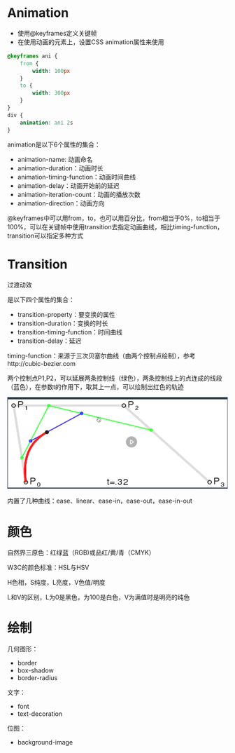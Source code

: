 # Animation

- 使用@keyframes定义关键帧
- 在使用动画的元素上，设置CSS animation属性来使用

```css
@keyframes ani {
    from {
        width: 100px
    }
    to {
        width: 300px
    }
}
div {
    animation: ani 2s
}
```

animation是以下6个属性的集合：

- animation-name: 动画命名
- animation-duration：动画时长
- animation-timing-function：动画时间曲线
- animation-delay：动画开始前的延迟
- animation-iteration-count：动画的播放次数
- animation-direction：动画方向

@keyframes中可以用from，to，也可以用百分比，from相当于0%，to相当于100%，可以在关键帧中使用transition去指定动画曲线，相比timing-function，transition可以指定多种方式

# Transition

过渡动效

是以下四个属性的集合：

- transition-property：要变换的属性
- transition-duration：变换的时长
- transition-timing-function：时间曲线
- transition-delay：延迟

timing-function：来源于三次贝塞尔曲线（由两个控制点绘制），参考http://cubic-bezier.com

两个控制点P1,P2，可以延展两条控制线（绿色），两条控制线上的点连成的线段（蓝色），在参数t的作用下，取其上一点，可以绘制出红色的轨迹

![image-20210223110129446](.\images\bezier.png)

内置了几种曲线：ease、linear、ease-in，ease-out，ease-in-out

# 颜色

自然界三原色：红绿蓝（RGB)或品红/黄/青（CMYK）

W3C的颜色标准：HSL与HSV

H色相，S纯度，L亮度，V色值/明度

L和V的区别，L为0是黑色，为100是白色，V为满值时是明亮的纯色

# 绘制

几何图形：

- border
- box-shadow
- border-radius

文字：

- font
- text-decoration

位图：

- background-image



